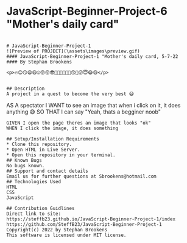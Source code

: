 # JavaScript-Beginner-Project-6 "Mother's daily card" 

```We are simply sharpening our skills with begginer projects until we become 👑JavaScript Champions👑 

# JavaScript-Beginner-Project-1
![Preview of PROJECT](\assets\images\preview.gif)
#### JavaScript-Beginner-Project-1 "Mother's daily card, 5-7-22
#### By Stephan Brookens

<p>🔥😉😏😁😆😍😝😜😎🤠🤪🤭🧐🤤🤗😚🤑😛😇😂😅</p>


## Description
A project in a quest to become the very best 😅
```
AS A spectator
I WANT to see an image that when i click on it, it does anything 😅
SO THAT I can say "Yeah, thats a begginer noob"
```
GIVEN I open the page theres an image that looks "ok"
WHEN I click the image, it does something 

## Setup/Installation Requirements
* Clone this repository.
* Open HTML in Live Server.
* Open this repository in your terminal.
## Known Bugs
No bugs known.
## Support and contact details
Email us for further questions at Sbrookens@hotmail.com
## Technologies Used
HTML
CSS
JavaScript

## Contribution Guidlines 
Direct link to site:
https://steffb23.github.io/JavaScript-Beginner-Project-1/index
https://github.com/SteffB23/JavaScript-Beginner-Project-1
Copyright(c) 2022 by Stephan Brookens
This software is licensed under MIT license.
